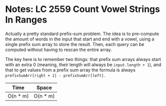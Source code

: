 # Notes: LC 2559 Count Vowel Strings In Ranges

Actually a pretty standard prefix-sum problem. The idea is to pre-compute the
amount of words in the input that start and end with a vowel, using a single
prefix sum array to store the result. Then, each query can be computed without
having to rescan the entire array.

The key here is to remember two things: that prefix sum arrays always start with
an extra 0 (meaning, their length will always be `input.length + 1`), and that
to get values from a prefix sum array the formula is always
`prefixSumArr[right + 1] - prefixSumArr[left]`.

| Time      | Space     |
| --------- | --------- |
| O(n \* m) | O(n \* m) |
